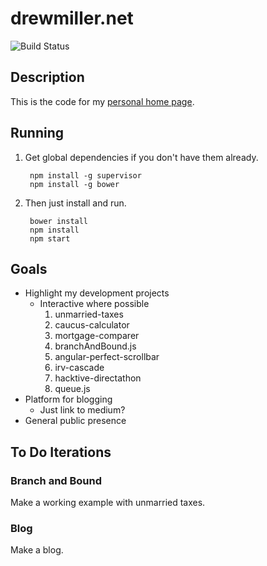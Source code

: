 # drewmiller.net

![Build Status](https://travis-ci.org/itsdrewmiller/drewmiller.net.svg?branch=master)

## Description

This is the code for my [personal home page](http://www.drewmiller.net).


## Running

1. Get global dependencies if you don't have them already.

		npm install -g supervisor
		npm install -g bower

2. Then just install and run.

		bower install
		npm install
		npm start

## Goals

* Highlight my development projects
   * Interactive where possible
      1. unmarried-taxes
      2. caucus-calculator
      3. mortgage-comparer
      4. branchAndBound.js
      5. angular-perfect-scrollbar
      6. irv-cascade
      7. hacktive-directathon
      8. queue.js
* Platform for blogging
   * Just link to medium?
* General public presence

## To Do Iterations

### Branch and Bound
Make a working example with unmarried taxes.

### Blog
Make a blog.